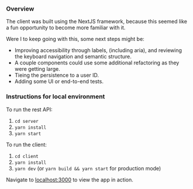 ### Overview

The client was built using the NextJS framework, because this seemed like a fun opportunity to become more familiar with it.

Were I to keep going with this, some next steps might be:
- Improving accessibility through labels, (including aria), and reviewing the keyboard navigation and semantic structure.
- A couple components could use some additional refactoring as they were getting large.
- Tieing the persistence to a user ID.
- Adding some UI or end-to-end tests.

### Instructions for local environment

To run the rest API:

1. `cd server`
2. `yarn install`
3. `yarn start`

To run the client:

1. `cd client`
2. `yarn install`
3. `yarn dev` (or `yarn build && yarn start` for production mode)


Navigate to [localhost:3000](http://localhost:3000) to view the app in action.
